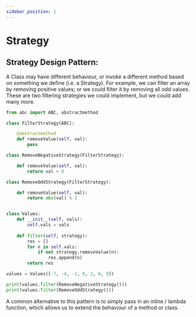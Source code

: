 ```yaml
---
sidebar_position: 1
---
```


# Strategy

## **Strategy Design Pattern:**
A Class may have different behaviour, or invoke a different method based on something we define (i.e. a Strategy). For example, we can filter an array by removing positive values; or we could filter it by removing all odd values. These are two filtering strategies we could implement, but we could add many more.


```python
from abc import ABC, abstractmethod

class FilterStrategy(ABC):

    @abstractmethod
    def removeValue(self, val):
        pass

class RemoveNegativeStrategy(FilterStrategy):

    def removeValue(self, val):
        return val < 0 

class RemoveOddStrategy(FilterStrategy):

    def removeValue(self, val):
        return abs(val) % 2


class Values:
    def __init__(self, vals):
        self.vals = vals
    
    def filter(self, strategy):
        res = []
        for n in self.vals:
            if not strategy.removeValue(n):
                res.append(n)
        return res

values = Values([-7, -4, -1, 0, 2, 6, 9])

print(values.filter(RemoveNegativeStrategy()))
print(values.filter(RemoveOddStrategy()))
```
A common alternative to this pattern is to simply pass in an inline / lambda function, which allows us to extend the behaviour of a method or class.
